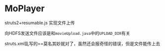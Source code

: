 # MoPlayer
  struts2+resumable.js 实现文件上传
  
  向HDFS发送文件应该是和`movieUpload.java`中的`UPLOAD_DIR`有关

  struts.xml乱写的==莫名其妙就对了，虽然还会报奇怪的错误，但是文件能传上去
  
  
